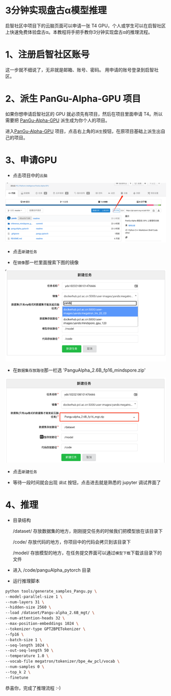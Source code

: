 # 3分钟实现盘古α模型推理

启智社区中项目下的云脑页面可以申请一张 T4 GPU，个人或学生可以在启智社区上快速免费体验盘古α。本教程将手把手教你3分钟实现盘古α的推理流程。

# 1、注册启智社区账号
这一步就不细说了，无非就是邮箱、账号、密码。 用申请的账号登录到启智社区。

# 2、派生 PanGu-Alpha-GPU 项目
如果你想申请启智社区的 GPU 就必须先有项目，然后在项目里面申请 T4。所以需要把 [PanGu-Alpha-GPU](https://git.openi.org.cn/PCL-Platform.Intelligence/PanGu-Alpha-GPU) 
派生成为你个人的项目。

进入[PanGu-Alpha-GPU](https://git.openi.org.cn/PCL-Platform.Intelligence/PanGu-Alpha-GPU) 项目，点击右上角的`派生`按钮，在原项目基础上派生出自己的项目。

# 3、申请GPU

- 点击项目中的`云脑`

![img.png](images/choice-yunnao.png)

- 点击`新建任务`

- 在`镜像`那一栏里面搜索下图的镜像

![img.png](images/chice-images.png)

- 在`数据集存放路径`那一栏选 'PanguAlpha_2.6B_fp16_mindspore.zip'

![img.png](images/choice-dataset.png)

- 点击`新建任务`

- 等待一段时间就会出现 `调试` 按钮，点击进去就是熟悉的 jupyter 调试界面了

# 4、推理
- 目录结构

    /dataset/               存放数据集的地方，刚刚提交任务的时候我们把模型放在该目录下
  
    /code/                  存放代码的地方，你项目中的代码会拷贝到该目录下

    /model/                 存放模型的地方，在任务提交界面可以通过`模型下载`下载该目录下的文件

- 进入 /code/panguAlpha_pytorch 目录
  
- 运行推理脚本

```bash
python tools/generate_samples_Pangu.py \
--model-parallel-size 1 \
--num-layers 31 \
--hidden-size 2560 \
--load /dataset/Pangu-alpha_2.6B_mgt/ \
--num-attention-heads 32 \
--max-position-embeddings 1024 \
--tokenizer-type GPT2BPETokenizer \
--fp16 \
--batch-size 1 \
--seq-length 1024 \
--out-seq-length 50 \
--temperature 1.0 \
--vocab-file megatron/tokenizer/bpe_4w_pcl/vocab \
--num-samples 0 \
--top_k 2 \
--finetune

```

恭喜你，完成了推理流程 :-)